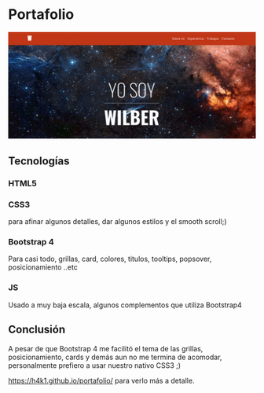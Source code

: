 # Portafolio  
![Portafolio_review](/assets/img/readme.png)

## Tecnologías  
### HTML5 
### CSS3  
para afinar algunos detalles, dar algunos estilos y el smooth scroll;)  
### Bootstrap 4  
Para casi todo, grillas, card, colores, titulos, tooltips, popsover, posicionamiento ..etc  
### JS    
Usado a muy baja escala, algunos complementos que utiliza Bootstrap4  

## Conclusión  
A pesar de que Bootstrap 4 me facilitó el tema de las grillas, posicionamiento, cards y demás aun no me termina de acomodar, personalmente prefiero a usar nuestro nativo CSS3 ;)   
  
https://h4k1.github.io/portafolio/ para verlo más a detalle.
